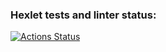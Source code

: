 ### Hexlet tests and linter status:
[![Actions Status](https://github.com/DashkaPelmeshka/layout-designer-project-58/workflows/hexlet-check/badge.svg)](https://github.com/DashkaPelmeshka/layout-designer-project-58/actions)